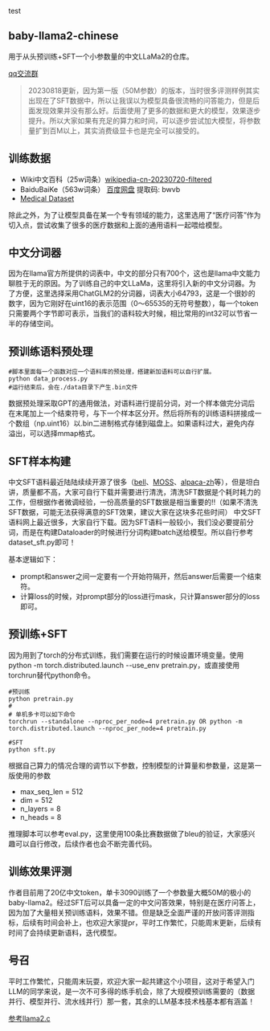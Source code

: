 test
## baby-llama2-chinese
用于从头预训练+SFT一个小参数量的中文LLaMa2的仓库。

[qq交流群](716455397)

>20230818更新，因为第一版（50M参数）的版本，当时很多评测样例其实出现在了SFT数据中，所以让我误以为模型具备很流畅的问答能力，但是后面发现效果并没有那么好。后面使用了更多的数据和更大的模型，效果逐步提升。所以大家如果有充足的算力和时间，可以逐步尝试加大模型，将参数量扩到百M以上，其实消费级显卡也是完全可以接受的。

## 训练数据
- Wiki中文百科（25w词条）[wikipedia-cn-20230720-filtered](https://huggingface.co/datasets/pleisto/wikipedia-cn-20230720-filtered)
- BaiduBaiKe（563w词条）
[百度网盘](https://pan.baidu.com/s/1jIpCHnWLTNYabftavo3DVw?pwd=bwvb)
 提取码: bwvb
- [Medical Dataset](https://huggingface.co/datasets/shibing624/medical/tree/main)

除此之外，为了让模型具备在某一个专有领域的能力，这里选用了“医疗问答”作为切入点，尝试收集了很多的医疗数据和上面的通用语料一起喂给模型。


## 中文分词器

因为在llama官方所提供的词表中，中文的部分只有700个，这也是llama中文能力聊胜于无的原因。为了训练自己的中文LLaMa，这里将引入新的中文分词器。为了方便，这里选择采用ChatGLM2的分词器，词表大小64793，这是一个很妙的数字，因为它刚好在uint16的表示范围（0～65535的无符号整数），每一个token只需要两个字节即可表示，当我们的语料较大时候，相比常用的int32可以节省一半的存储空间。

## 预训练语料预处理
```shell
#脚本里面每一个函数对应一个语料库的预处理，搭建新加语料可以自行扩展。
python data_process.py
#运行结束后，会在./data目录下产生.bin文件
```
数据预处理采取GPT的通用做法，对语料进行提前分词，对一个样本做完分词后在末尾加上一个结束符号，与下一个样本区分开。然后将所有的训练语料拼接成一个数组（np.uint16）以.bin二进制格式存储到磁盘上。如果语料过大，避免内存溢出，可以选择mmap格式。

## SFT样本构建
中文SFT语料最近陆陆续续开源了很多（[bell](https://huggingface.co/datasets/BelleGroup/train_1M_CN)、[MOSS](https://github.com/OpenLMLab/MOSS/tree/main/SFT_data)、[alpaca-zh](https://huggingface.co/datasets/shibing624/alpaca-zh)等），但是坦白讲，质量都不高，大家可自行下载并需要进行清洗，清洗SFT数据是个耗时耗力的工作，但根据作者微调经验，一份高质量的SFT数据是相当重要的‼️（如果不清洗SFT数据，可能无法获得满意的SFT效果，建议大家在这块多花些时间）
中文SFT语料网上最近很多，大家自行下载。因为SFT语料一般较小，我们没必要提前分词，而是在构建Dataloader的时候进行分词构建batch送给模型。所以自行参考dataset_sft.py即可！

基本逻辑如下：
- prompt和answer之间一定要有一个开始符隔开，然后answer后需要一个结束符。
- 计算loss的时候，对prompt部分的loss进行mask，只计算answer部分的loss即可。

## 预训练+SFT
因为用到了torch的分布式训练，我们需要在运行的时候设置环境变量。使用python -m torch.distributed.launch --use_env pretrain.py，或直接使用torchrun替代python命令。

```shell
#预训练
python pretrain.py
#
# 单机多卡可以如下命令
torchrun --standalone --nproc_per_node=4 pretrain.py OR python -m torch.distributed.launch --nproc_per_node=4 pretrain.py

#SFT
python sft.py
```
根据自己算力的情况合理的调节以下参数，控制模型的计算量和参数量，这是第一版使用的参数
- max_seq_len = 512
- dim = 512
- n_layers = 8
- n_heads = 8

推理脚本可以参考eval.py，这里使用100条比赛数据做了bleu的验证，大家感兴趣可以自行修改，后续作者也会不断完善代码。

## 训练效果评测
作者目前用了20亿中文token，单卡3090训练了一个参数量大概50M的极小的baby-llama2。经过SFT后可以具备一定的中文问答效果，特别是在医疗问答上，因为加了大量相关预训练语料，效果不错。但是缺乏全面严谨的开放问答评测指标，后续有时间会补上，也欢迎大家提pr，平时工作繁忙，只能周末更新，后续有时间了会持续更新语料，迭代模型。
## 号召
平时工作繁忙，只能周末玩耍，欢迎大家一起共建这个小项目，这对于希望入门LLM的同学来说，是一次不可多得的练手机会，除了大规模预训练需要的（数据并行、模型并行、流水线并行）那一套，其余的LLM基本技术栈基本都有涵盖！


[参考llama2.c](https://github.com/karpathy/llama2.c)
